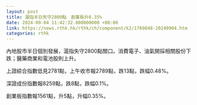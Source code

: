 ```yaml
---
layout: post
title: 滬指半日失守2800點　創業板升0.35%
date: 2024-09-04 11:42:32.000000000 +08:00
link: https://news.rthk.hk/rthk/ch/component/k2/1769048-20240904.htm
categories: rthk
---
```


內地股市半日個別發展，滬指失守2800點關口。消費電子、油氣開採相關股份下跌；醫藥商業和電池股則上升。

上證綜合指數低見2781點，上午收市報2789點，跌13點，跌幅0.48%。

深證成份指數報8259點，跌8點，跌幅0.1%。

創業板指數報1561點，升5點，升幅0.35%。
